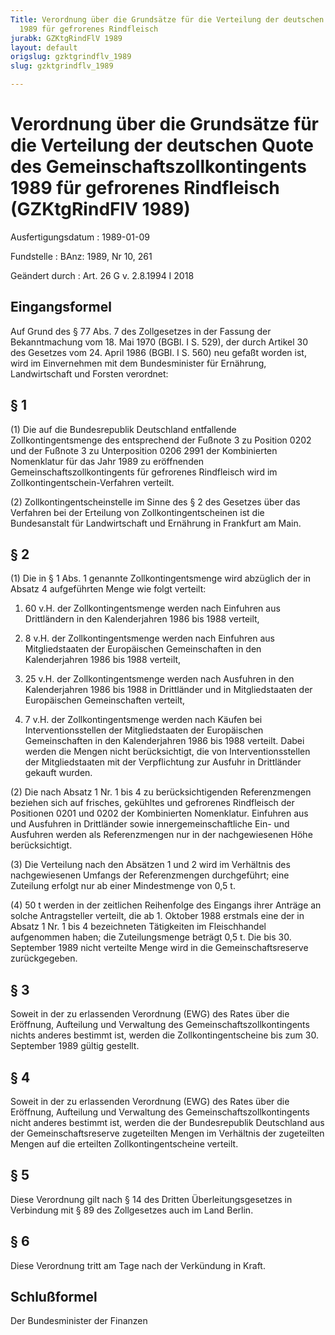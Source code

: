 ```yaml
---
Title: Verordnung über die Grundsätze für die Verteilung der deutschen Quote des Gemeinschaftszollkontingents
  1989 für gefrorenes Rindfleisch
jurabk: GZKtgRindFlV 1989
layout: default
origslug: gzktgrindflv_1989
slug: gzktgrindflv_1989

---
```


# Verordnung über die Grundsätze für die Verteilung der deutschen Quote des Gemeinschaftszollkontingents 1989 für gefrorenes Rindfleisch (GZKtgRindFlV 1989)

Ausfertigungsdatum
:   1989-01-09

Fundstelle
:   BAnz: 1989, Nr 10, 261

Geändert durch
:   Art. 26 G v. 2.8.1994 I 2018

## Eingangsformel

Auf Grund des § 77 Abs. 7 des Zollgesetzes in der Fassung der
Bekanntmachung vom 18. Mai 1970 (BGBl. I S. 529), der durch Artikel 30
des Gesetzes vom 24. April 1986 (BGBl. I S. 560) neu gefaßt worden
ist, wird im Einvernehmen mit dem Bundesminister für Ernährung,
Landwirtschaft und Forsten verordnet:

## § 1

(1) Die auf die Bundesrepublik Deutschland entfallende
Zollkontingentsmenge des entsprechend der Fußnote 3 zu Position 0202
und der Fußnote 3 zu Unterposition 0206 2991 der Kombinierten
Nomenklatur für das Jahr 1989 zu eröffnenden
Gemeinschaftszollkontingents für gefrorenes Rindfleisch wird im
Zollkontingentschein-Verfahren verteilt.

(2) Zollkontingentscheinstelle im Sinne des § 2 des Gesetzes über das
Verfahren bei der Erteilung von Zollkontingentscheinen ist die
Bundesanstalt für Landwirtschaft und Ernährung in Frankfurt am Main.

## § 2

(1) Die in § 1 Abs. 1 genannte Zollkontingentsmenge wird abzüglich der
in Absatz 4 aufgeführten Menge wie folgt verteilt:

1.  60 v.H. der Zollkontingentsmenge werden nach Einfuhren aus
    Drittländern in den Kalenderjahren 1986 bis 1988 verteilt,


2.  8 v.H. der Zollkontingentsmenge werden nach Einfuhren aus
    Mitgliedstaaten der Europäischen Gemeinschaften in den Kalenderjahren
    1986 bis 1988 verteilt,


3.  25 v.H. der Zollkontingentsmenge werden nach Ausfuhren in den
    Kalenderjahren 1986 bis 1988 in Drittländer und in Mitgliedstaaten der
    Europäischen Gemeinschaften verteilt,


4.  7 v.H. der Zollkontingentsmenge werden nach Käufen bei
    Interventionsstellen der Mitgliedstaaten der Europäischen
    Gemeinschaften in den Kalenderjahren 1986 bis 1988 verteilt. Dabei
    werden die Mengen nicht berücksichtigt, die von Interventionsstellen
    der Mitgliedstaaten mit der Verpflichtung zur Ausfuhr in Drittländer
    gekauft wurden.




(2) Die nach Absatz 1 Nr. 1 bis 4 zu berücksichtigenden Referenzmengen
beziehen sich auf frisches, gekühltes und gefrorenes Rindfleisch der
Positionen 0201 und 0202 der Kombinierten Nomenklatur. Einfuhren aus
und Ausfuhren in Drittländer sowie innergemeinschaftliche Ein- und
Ausfuhren werden als Referenzmengen nur in der nachgewiesenen Höhe
berücksichtigt.

(3) Die Verteilung nach den Absätzen 1 und 2 wird im Verhältnis des
nachgewiesenen Umfangs der Referenzmengen durchgeführt; eine Zuteilung
erfolgt nur ab einer Mindestmenge von 0,5 t.

(4) 50 t werden in der zeitlichen Reihenfolge des Eingangs ihrer
Anträge an solche Antragsteller verteilt, die ab 1. Oktober 1988
erstmals eine der in Absatz 1 Nr. 1 bis 4 bezeichneten Tätigkeiten im
Fleischhandel aufgenommen haben; die Zuteilungsmenge beträgt 0,5 t.
Die bis 30. September 1989 nicht verteilte Menge wird in die
Gemeinschaftsreserve zurückgegeben.

## § 3

Soweit in der zu erlassenden Verordnung (EWG) des Rates über die
Eröffnung, Aufteilung und Verwaltung des Gemeinschaftszollkontingents
nichts anderes bestimmt ist, werden die Zollkontingentscheine bis zum
30\. September 1989 gültig gestellt.

## § 4

Soweit in der zu erlassenden Verordnung (EWG) des Rates über die
Eröffnung, Aufteilung und Verwaltung des Gemeinschaftszollkontingents
nicht anderes bestimmt ist, werden die der Bundesrepublik Deutschland
aus der Gemeinschaftsreserve zugeteilten Mengen im Verhältnis der
zugeteilten Mengen auf die erteilten Zollkontingentscheine verteilt.

## § 5

Diese Verordnung gilt nach § 14 des Dritten Überleitungsgesetzes in
Verbindung mit § 89 des Zollgesetzes auch im Land Berlin.

## § 6

Diese Verordnung tritt am Tage nach der Verkündung in Kraft.

## Schlußformel

Der Bundesminister der Finanzen

